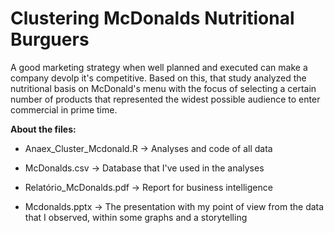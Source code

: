 # Clustering McDonalds Nutritional Burguers

A good marketing strategy when well planned and executed can make a company devolp it's competitive. Based on this, that study analyzed the nutritional basis on 
McDonald's menu with the focus of selecting a certain number of products that represented the widest possible audience to enter commercial in prime time.

**About the files:**

- Anaex_Cluster_Mcdonald.R -> Analyses and code of all data

- McDonalds.csv -> Database that I've used in the analyses

- Relatório_McDonalds.pdf -> Report for business intelligence

- Mcdonalds.pptx -> The presentation with my point of view from the data that I observed, within some graphs and a storytelling

